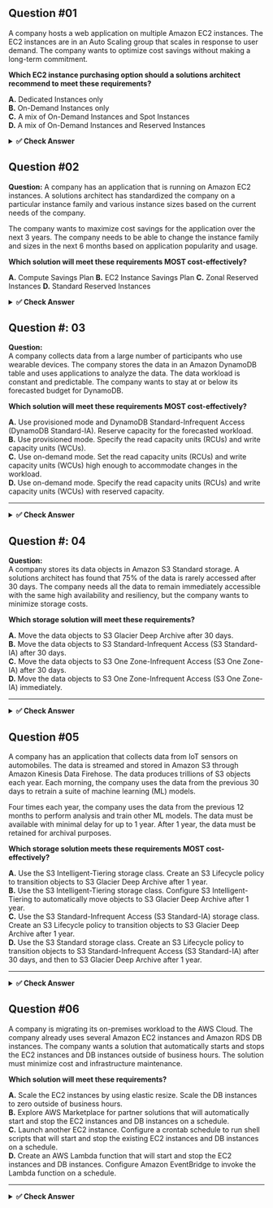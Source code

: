 ## Question #01  

A company hosts a web application on multiple Amazon EC2 instances. The EC2 instances are in an Auto Scaling group that scales in response to user demand. The company wants to optimize cost savings without making a long-term commitment.

**Which EC2 instance purchasing option should a solutions architect recommend to meet these requirements?**

**A.** Dedicated Instances only  
**B.** On-Demand Instances only  
**C.** A mix of On-Demand Instances and Spot Instances  
**D.** A mix of On-Demand Instances and Reserved Instances  

<details>
<summary><strong>✅ Check Answer</strong></summary>

**Correct Answer: C. A mix of On-Demand Instances and Spot Instances**

**Explanation:**  
- **Spot Instances** offer significant cost savings (up to 90%) and are ideal for stateless, flexible, or fault-tolerant workloads.  
- **On-Demand Instances** provide reliability and are used for the baseline needs.  
- This mix allows the application to remain cost-efficient and scalable without committing to long-term contracts like Reserved Instances.

### 📚 Reference (Official AWS Documentation):
- [Auto Scaling Groups with Multiple Instance Types and Purchase Options – AWS Docs](https://docs.aws.amazon.com/autoscaling/ec2/userguide/ec2-auto-scaling-mixed-instances-groups.html)
- [Amazon EC2 Instance Purchasing Options – AWS Docs](https://docs.aws.amazon.com/AWSEC2/latest/UserGuide/instance-purchasing-options.html)

</details>

## Question #02  

**Question:** 
 A company has an application that is running on Amazon EC2 instances. A solutions architect has standardized the company on a particular instance family and various instance sizes based on the current needs of the company.

The company wants to maximize cost savings for the application over the next 3 years. The company needs to be able to change the instance family and sizes in the next 6 months based on application popularity and usage.

**Which solution will meet these requirements MOST cost-effectively?**

**A.** Compute Savings Plan
**B.** EC2 Instance Savings Plan
**C.** Zonal Reserved Instances
**D.** Standard Reserved Instances

<details>
<summary><strong>✅ Check Answer</strong></summary>

**✅ Correct Answer: A. Compute Savings Plan**

### ✔ Why Compute Savings Plan?

| Requirement                              | Benefit with Compute Savings Plan |
|------------------------------------------|-----------------------------------|
| Maximize cost savings                    | Up to **66% discount** vs On-Demand pricing |
| Flexibility across instance families     | Applies to **any instance family**, size, OS, or region |
| Anticipating usage pattern changes       | Ideal for unpredictable workloads |
| Lower management overhead                | No manual reservations or tracking needed |

## ❌ Why not the other options?

- **B. EC2 Instance Savings Plan**
  - Locked to a specific **instance family** within a region.
  - Less flexible than Compute Savings Plan.

- **C. Zonal Reserved Instances**
  - Tied to a specific **Availability Zone**.
  - No flexibility to change instance types or zones.

- **D. Standard Reserved Instances**
  - Locked to specific **instance types and configurations**.
  - Most cost-effective only when workloads are very stable and predictable.

---

Let me know if you'd like this saved as a file or want to add a table of contents, diagrams, or more examples!

### 🔗 References:

- AWS Docs – [Amazon S3 File Gateway](https://docs.aws.amazon.com/filegateway/latest/filefsxw/what-is-file-gateway.html)  

</details>

## Question #: 03

**Question:**  
A company collects data from a large number of participants who use wearable devices. The company stores the data in an Amazon DynamoDB table and uses applications to analyze the data. The data workload is constant and predictable. The company wants to stay at or below its forecasted budget for DynamoDB.

**Which solution will meet these requirements MOST cost-effectively?**

**A.** Use provisioned mode and DynamoDB Standard-Infrequent Access (DynamoDB Standard-IA). Reserve capacity for the forecasted workload.  
**B.** Use provisioned mode. Specify the read capacity units (RCUs) and write capacity units (WCUs).  
**C.** Use on-demand mode. Set the read capacity units (RCUs) and write capacity units (WCUs) high enough to accommodate changes in the workload.  
**D.** Use on-demand mode. Specify the read capacity units (RCUs) and write capacity units (WCUs) with reserved capacity.

---

<details>
<summary><strong>✅ Check Answer</strong></summary>

---

### ✅ Correct Answer: **B. Use provisioned mode. Specify the read capacity units (RCUs) and write capacity units (WCUs).**

---

### 📘 Explanation:

Since the company’s workload is **constant and predictable**, the most **cost-effective** approach is to use **provisioned mode**. In this mode, you can manually define the required RCUs and WCUs to match the expected usage. This allows tighter control over costs and avoids overprovisioning.

#### ✅ Why Option B is Correct:
- **Provisioned mode** fits **predictable workloads**, offering the ability to reserve just enough capacity.
- Avoids the overhead of on-demand costs.
- Allows the company to **stay within budget** by avoiding unnecessary scaling or unpredictable usage charges.

#### 🚫 Why not the others?

- **A.** Incorrect: DynamoDB Standard-IA is meant for **infrequently accessed** data, but the data here is **frequently accessed**, so this storage class is not appropriate.
- **C.** Incorrect: On-demand mode auto-scales, which is better for unpredictable workloads, and may be **more costly** for consistent workloads.
- **D.** Incorrect: On-demand mode does **not** allow manual specification of RCUs/WCUs or use reserved capacity, so the suggestion is technically invalid.

---

### 🔗 References:

- AWS Docs – [DynamoDB Read/Write Capacity Modes](https://docs.aws.amazon.com/amazondynamodb/latest/developerguide/HowItWorks.ReadWriteCapacityMode.html)  
- AWS Docs – [DynamoDB Table Classes](https://docs.aws.amazon.com/amazondynamodb/latest/developerguide/table-class.html)  
</details>

## Question #: 04

**Question:**  
A company stores its data objects in Amazon S3 Standard storage. A solutions architect has found that 75% of the data is rarely accessed after 30 days. The company needs all the data to remain immediately accessible with the same high availability and resiliency, but the company wants to minimize storage costs.

**Which storage solution will meet these requirements?**

**A.** Move the data objects to S3 Glacier Deep Archive after 30 days.  
**B.** Move the data objects to S3 Standard-Infrequent Access (S3 Standard-IA) after 30 days.  
**C.** Move the data objects to S3 One Zone-Infrequent Access (S3 One Zone-IA) after 30 days.  
**D.** Move the data objects to S3 One Zone-Infrequent Access (S3 One Zone-IA) immediately.

---
<details>
<summary><strong>✅ Check Answer</strong></summary>
---
### ✅ Correct Answer: **B. Move the data objects to S3 Standard-Infrequent Access (S3 Standard-IA) after 30 days.**

---

### 📘 Explanation:

#### ✅ Why Option B is Correct:
- **S3 Standard-IA** is designed for data that is **accessed less frequently but must be immediately accessible** when needed.
- It offers the **same high durability and availability** as S3 Standard, but at a **lower cost** for storage and a slightly higher cost for retrieval.
- Perfect for **rarely accessed data** that still needs **high resiliency and immediate access** — exactly matching the use case described.
- You can automate this using **S3 Lifecycle policies** to transition data to Standard-IA after 30 days.

#### 🚫 Why not the others?

- **A.** S3 Glacier Deep Archive is for **archival** storage. Data is **not immediately accessible** — retrieval takes hours.
- **C. & D.** S3 One Zone-IA is cheaper but stores data in **only one Availability Zone**, which does **not meet high availability or resiliency** requirements.

---

### 🔗 References:

- AWS Documentation – [S3 Storage Classes](https://aws.amazon.com/s3/storage-classes/)
- AWS Docs – [S3 Lifecycle Configuration](https://docs.aws.amazon.com/AmazonS3/latest/userguide/lifecycle-configuration-examples.html)
- ExamTopics Discussion - (https://www.examtopics.com/discussions/amazon/view/100229-exam-aws-certified-solutions-architect-associate-saa-c03/)

</details>

## Question #05
 
A company has an application that collects data from IoT sensors on automobiles. The data is streamed and stored in Amazon S3 through Amazon Kinesis Data Firehose. The data produces trillions of S3 objects each year. Each morning, the company uses the data from the previous 30 days to retrain a suite of machine learning (ML) models.

Four times each year, the company uses the data from the previous 12 months to perform analysis and train other ML models. The data must be available with minimal delay for up to 1 year. After 1 year, the data must be retained for archival purposes.

**Which storage solution meets these requirements MOST cost-effectively?**

**A.** Use the S3 Intelligent-Tiering storage class. Create an S3 Lifecycle policy to transition objects to S3 Glacier Deep Archive after 1 year.  
**B.** Use the S3 Intelligent-Tiering storage class. Configure S3 Intelligent-Tiering to automatically move objects to S3 Glacier Deep Archive after 1 year.  
**C.** Use the S3 Standard-Infrequent Access (S3 Standard-IA) storage class. Create an S3 Lifecycle policy to transition objects to S3 Glacier Deep Archive after 1 year.  
**D.** Use the S3 Standard storage class. Create an S3 Lifecycle policy to transition objects to S3 Standard-Infrequent Access (S3 Standard-IA) after 30 days, and then to S3 Glacier Deep Archive after 1 year.

---

<details>
<summary><strong>✅ Check Answer</strong></summary>

---

### ✅ Correct Answer:  
**D. Use the S3 Standard storage class. Create an S3 Lifecycle policy to transition objects to S3 Standard-Infrequent Access (S3 Standard-IA) after 30 days, and then to S3 Glacier Deep Archive after 1 year.**

---

### 📘 Explanation:

#### ✅ Why D is Correct:
- **S3 Standard** supports frequent access in the first 30 days (daily ML training).
- **S3 Standard-IA** is ideal after 30 days (quarterly model training).
- **S3 Glacier Deep Archive** provides the **lowest-cost** long-term archival storage.
- Lifecycle policies **automate transitions** with minimal operational overhead.

#### 🚫 Why the other options are incorrect:

- **A & B:** S3 Intelligent-Tiering incurs **monitoring charges**, which is unnecessary here since the access pattern is **predictable**.
- **C:** Using S3 Standard-IA from the start doesn't make sense because the data is actively used in the first 30 days.

---

### 🔗 References:
- [Amazon S3 Storage Classes](https://docs.aws.amazon.com/AmazonS3/latest/userguide/storage-class-intro.html)  
- [S3 Lifecycle Configuration](https://docs.aws.amazon.com/AmazonS3/latest/userguide/lifecycle-configuration-examples.html)
- [ExamTopics Discussion](https://www.examtopics.com/discussions/amazon/view/102137-exam-aws-certified-solutions-architect-associate-saa-c03/)

</details>

## Question #06

A company is migrating its on-premises workload to the AWS Cloud. The company already uses several Amazon EC2 instances and Amazon RDS DB instances. The company wants a solution that automatically starts and stops the EC2 instances and DB instances outside of business hours. The solution must minimize cost and infrastructure maintenance.

**Which solution will meet these requirements?**

**A.** Scale the EC2 instances by using elastic resize. Scale the DB instances to zero outside of business hours.  
**B.** Explore AWS Marketplace for partner solutions that will automatically start and stop the EC2 instances and DB instances on a schedule.  
**C.** Launch another EC2 instance. Configure a crontab schedule to run shell scripts that will start and stop the existing EC2 instances and DB instances on a schedule.  
**D.** Create an AWS Lambda function that will start and stop the EC2 instances and DB instances. Configure Amazon EventBridge to invoke the Lambda function on a schedule.

---

<details>
<summary><strong>✅ Check Answer</strong></summary>

---

### ✅ Correct Answer:  
**D. Create an AWS Lambda function that will start and stop the EC2 instances and DB instances. Configure Amazon EventBridge to invoke the Lambda function on a schedule.**

---

### 📘 Explanation:

#### ✅ Why D is Correct:
- **AWS Lambda** combined with **Amazon EventBridge (formerly CloudWatch Events)** allows for serverless automation with low maintenance.
- It **minimizes cost** by shutting down resources when not needed.
- No need to maintain a scheduler server (as in option C).
- It is **scalable**, **automated**, and aligns with AWS best practices for serverless operations.

#### 🚫 Why the other options are incorrect:

- **A.** EC2 and RDS do not support “scaling to zero.” You must **stop the instance** to avoid costs, not “scale.”
- **B.** AWS Marketplace solutions may work but introduce **additional cost** and **complexity** for a task that can be done with native services.
- **C.** Using a separate EC2 instance with cron introduces **unnecessary infrastructure and maintenance overhead**.

---

### 🔗 References:
- [Stop and Start EC2 Instances at Scheduled Times](https://aws.amazon.com/premiumsupport/knowledge-center/start-stop-lambda-eventbridge/)
- [RDS Stop and Start](https://docs.aws.amazon.com/AmazonRDS/latest/UserGuide/USER_StopInstance.html)
- [Amazon EventBridge Scheduling](https://docs.aws.amazon.com/eventbridge/latest/userguide/eb-scheduler.html)
- [ExamTopics Discussion](https://www.examtopics.com/discussions/amazon/view/102145-exam-aws-certified-solutions-architect-associate-saa-c03/)

</details>